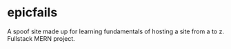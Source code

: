 # epicfails
A spoof site made up for learning fundamentals of hosting a site from a to z. 
Fullstack MERN project.
